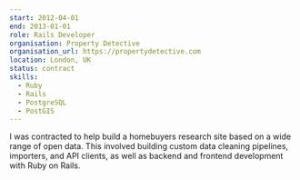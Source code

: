 ```yaml
---
start: 2012-04-01
end: 2013-01-01
role: Rails Developer
organisation: Property Detective
organisation_url: https://propertydetective.com
location: London, UK
status: contract
skills:
  - Ruby
  - Rails
  - PostgreSQL
  - PostGIS
---
```

I was contracted to help build a homebuyers research site based on a wide range of open data. This involved building custom data cleaning pipelines, importers, and API clients, as well as backend and frontend development with Ruby on Rails.